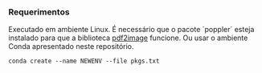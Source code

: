 ### 

### Requerimentos
Executado em ambiente Linux. É necessário que o pacote ´poppler´ esteja instalado para que a biblioteca [pdf2image](https://pdf2image.readthedocs.io/en/latest/installation.html) funcione. Ou usar o ambiente Conda apresentado neste repositório.

`conda create --name NEWENV --file pkgs.txt`